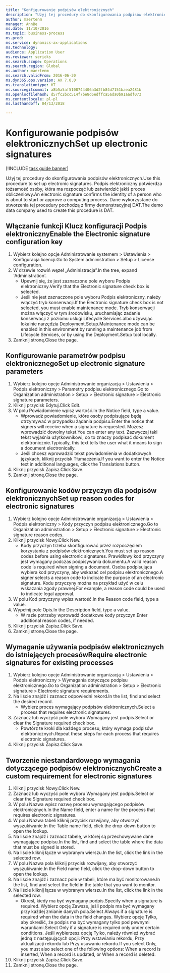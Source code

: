 ```yaml
--- 
title: "Konfigurowanie podpisów elektronicznych"
description: "Użyj tej procedury do skonfigurowania podpisów elektronicznych."
author: maertenm
manager: AnnBe
ms.date: 11/10/2016
ms.topic: business-process
ms.prod: 
ms.service: dynamics-ax-applications
ms.technology: 
audience: Application User
ms.reviewer: sericks
ms.search.scope: Operations
ms.search.region: Global
ms.author: maertenm
ms.search.validFrom: 2016-06-30
ms.dyn365.ops.version: AX 7.0.0
ms.translationtype: HT
ms.sourcegitcommit: a8b5a5af5108744406a3d2fb84d7151baea2481b
ms.openlocfilehash: d57fc2bcc514f7be8d6edffca5ada0b91aadf073
ms.contentlocale: pl-pl
ms.lasthandoff: 04/13/2018

---
```

# <a name="set-up-electronic-signatures"></a><span data-ttu-id="0fc56-103">Konfigurowanie podpisów elektronicznych</span><span class="sxs-lookup"><span data-stu-id="0fc56-103">Set up electronic signatures</span></span>

[!INCLUDE [task guide banner](../../includes/task-guide-banner.md)]

<span data-ttu-id="0fc56-104">Użyj tej procedury do skonfigurowania podpisów elektronicznych.</span><span class="sxs-lookup"><span data-stu-id="0fc56-104">Use this procedure to set up electronic signatures.</span></span> <span data-ttu-id="0fc56-105">Podpis elektroniczny potwierdza tożsamość osoby, która ma rozpocząć lub zatwierdzić jakiś proces obliczeniowy.</span><span class="sxs-lookup"><span data-stu-id="0fc56-105">An electronic signature confirms the identity of a person who is about to start or approve a computing process.</span></span> <span data-ttu-id="0fc56-106">Dane wykorzystane do stworzenia tej procedury pochodzą z firmy demonstracyjnej DAT.</span><span class="sxs-lookup"><span data-stu-id="0fc56-106">The demo data company used to create this procedure is DAT.</span></span>


## <a name="enable-the-electronic-signature-configuration-key"></a><span data-ttu-id="0fc56-107">Włączanie funkcji Klucz konfiguracji Podpis elektroniczny</span><span class="sxs-lookup"><span data-stu-id="0fc56-107">Enable the Electronic signature configuration key</span></span>
1. <span data-ttu-id="0fc56-108">Wybierz kolejno opcje Administrowanie systemem > Ustawienia > Konfiguracja licencji.</span><span class="sxs-lookup"><span data-stu-id="0fc56-108">Go to System administration > Setup > License configuration.</span></span>
2. <span data-ttu-id="0fc56-109">W drzewie rozwiń węzeł „Administracja”.</span><span class="sxs-lookup"><span data-stu-id="0fc56-109">In the tree, expand 'Administration'.</span></span>
    * <span data-ttu-id="0fc56-110">Upewnij się, że jest zaznaczone pole wyboru Podpis elektroniczny.</span><span class="sxs-lookup"><span data-stu-id="0fc56-110">Verify that the Electronic signature check box is selected.</span></span>  
    * <span data-ttu-id="0fc56-111">Jeśli nie jest zaznaczone pole wyboru Podpis elektroniczny, należy włączyć tryb konserwacji.</span><span class="sxs-lookup"><span data-stu-id="0fc56-111">If the Electronic signature check box is not selected, you must enable maintenance mode.</span></span> <span data-ttu-id="0fc56-112">Tryb konserwacji można włączyć w tym środowisku, uruchamiając zadanie konserwacji z poziomu usługi Lifecycle Services albo używając lokalnie narzędzia Deployment.Setup.</span><span class="sxs-lookup"><span data-stu-id="0fc56-112">Maintenance mode can be enabled in this environment by running a maintenance job from Lifecycle Services, or by using the Deployment.Setup tool locally.</span></span>  
3. <span data-ttu-id="0fc56-113">Zamknij stronę.</span><span class="sxs-lookup"><span data-stu-id="0fc56-113">Close the page.</span></span>

## <a name="set-up-electronic-signature-parameters"></a><span data-ttu-id="0fc56-114">Konfigurowanie parametrów podpisu elektronicznego</span><span class="sxs-lookup"><span data-stu-id="0fc56-114">Set up electronic signature parameters</span></span>
1. <span data-ttu-id="0fc56-115">Wybierz kolejno opcje Administrowanie organizacją > Ustawienia > Podpis elektroniczny > Parametry podpisu elektronicznego.</span><span class="sxs-lookup"><span data-stu-id="0fc56-115">Go to Organization administration > Setup > Electronic signature > Electronic signature parameters.</span></span>
2. <span data-ttu-id="0fc56-116">Kliknij przycisk Edytuj.</span><span class="sxs-lookup"><span data-stu-id="0fc56-116">Click Edit.</span></span>
3. <span data-ttu-id="0fc56-117">W polu Powiadomienie wpisz wartość.</span><span class="sxs-lookup"><span data-stu-id="0fc56-117">In the Notice field, type a value.</span></span>
    * <span data-ttu-id="0fc56-118">Wprowadź powiadomienie, które osoby podpisujące będą otrzymywać w przypadku żądania podpisu.</span><span class="sxs-lookup"><span data-stu-id="0fc56-118">Enter the notice that signers will receive when a signature is requested.</span></span> <span data-ttu-id="0fc56-119">Możesz wprowadzić dowolny tekst.</span><span class="sxs-lookup"><span data-stu-id="0fc56-119">You can enter any text.</span></span> <span data-ttu-id="0fc56-120">Zazwyczaj taki tekst wyjaśnia użytkownikowi, co to znaczy podpisać dokument elektronicznie.</span><span class="sxs-lookup"><span data-stu-id="0fc56-120">Typically, this text tells the user what it means to sign a document electronically.</span></span>  
    * <span data-ttu-id="0fc56-121">Jeśli chcesz wprowadzić tekst powiadomienia w dodatkowych językach, kliknij przycisk Tłumaczenia.</span><span class="sxs-lookup"><span data-stu-id="0fc56-121">If you want to enter the Notice text in additional languages, click the Translations button.</span></span>  
4. <span data-ttu-id="0fc56-122">Kliknij przycisk Zapisz.</span><span class="sxs-lookup"><span data-stu-id="0fc56-122">Click Save.</span></span>
5. <span data-ttu-id="0fc56-123">Zamknij stronę.</span><span class="sxs-lookup"><span data-stu-id="0fc56-123">Close the page.</span></span>

## <a name="set-up-reason-codes-for-electronic-signatures"></a><span data-ttu-id="0fc56-124">Konfigurowanie kodów przyczyn dla podpisów elektronicznych</span><span class="sxs-lookup"><span data-stu-id="0fc56-124">Set up reason codes for electronic signatures</span></span>
1. <span data-ttu-id="0fc56-125">Wybierz kolejno opcje Administrowanie organizacją > Ustawienia > Podpis elektroniczny > Kody przyczyn podpisu elektronicznego.</span><span class="sxs-lookup"><span data-stu-id="0fc56-125">Go to Organization administration > Setup > Electronic signature > Electronic signature reason codes.</span></span>
2. <span data-ttu-id="0fc56-126">Kliknij przycisk Nowy.</span><span class="sxs-lookup"><span data-stu-id="0fc56-126">Click New.</span></span>
    * <span data-ttu-id="0fc56-127">Kody przyczyn trzeba skonfigurować przez rozpoczęciem korzystania z podpisów elektronicznych.</span><span class="sxs-lookup"><span data-stu-id="0fc56-127">You must set up reason codes before using electronic signatures.</span></span> <span data-ttu-id="0fc56-128">Prawidłowy kod przyczyny jest wymagany podczas podpisywania dokumentu.</span><span class="sxs-lookup"><span data-stu-id="0fc56-128">A valid reason code is required when signing a document.</span></span>     <span data-ttu-id="0fc56-129">Osoba podpisująca wybiera kod przyczyny, aby wskazać cel podpisu elektronicznego.</span><span class="sxs-lookup"><span data-stu-id="0fc56-129">A signer selects a reason code to indicate the purpose of an electronic signature.</span></span> <span data-ttu-id="0fc56-130">Kodu przyczyny można na przykład użyć w celu wskazania zgody prawnej.</span><span class="sxs-lookup"><span data-stu-id="0fc56-130">For example, a reason code could be used to indicate legal approval.</span></span>  
3. <span data-ttu-id="0fc56-131">W polu Kod przyczyny wpisz wartość.</span><span class="sxs-lookup"><span data-stu-id="0fc56-131">In the Reason code field, type a value.</span></span>
4. <span data-ttu-id="0fc56-132">Wypełnij pole Opis.</span><span class="sxs-lookup"><span data-stu-id="0fc56-132">In the Description field, type a value.</span></span>
    * <span data-ttu-id="0fc56-133">W razie potrzeby wprowadź dodatkowe kody przyczyn.</span><span class="sxs-lookup"><span data-stu-id="0fc56-133">Enter additional reason codes, if needed.</span></span>  
5. <span data-ttu-id="0fc56-134">Kliknij przycisk Zapisz.</span><span class="sxs-lookup"><span data-stu-id="0fc56-134">Click Save.</span></span>
6. <span data-ttu-id="0fc56-135">Zamknij stronę.</span><span class="sxs-lookup"><span data-stu-id="0fc56-135">Close the page.</span></span>

## <a name="require-electronic-signatures-for-existing-processes"></a><span data-ttu-id="0fc56-136">Wymaganie używania podpisów elektronicznych do istniejących procesów</span><span class="sxs-lookup"><span data-stu-id="0fc56-136">Require electronic signatures for existing processes</span></span>
1. <span data-ttu-id="0fc56-137">Wybierz kolejno opcje Administrowanie organizacją > Ustawienia > Podpis elektroniczny > Wymagania dotyczące podpisu elektronicznego.</span><span class="sxs-lookup"><span data-stu-id="0fc56-137">Go to Organization administration > Setup > Electronic signature > Electronic signature requirements.</span></span>
2. <span data-ttu-id="0fc56-138">Na liście znajdź i zaznacz odpowiedni rekord.</span><span class="sxs-lookup"><span data-stu-id="0fc56-138">In the list, find and select the desired record.</span></span>
    * <span data-ttu-id="0fc56-139">Wybierz proces wymagający podpisów elektronicznych.</span><span class="sxs-lookup"><span data-stu-id="0fc56-139">Select a process that requires electronic signatures.</span></span>  
3. <span data-ttu-id="0fc56-140">Zaznacz lub wyczyść pole wyboru Wymagany jest podpis.</span><span class="sxs-lookup"><span data-stu-id="0fc56-140">Select or clear the Signature required check box.</span></span>
    * <span data-ttu-id="0fc56-141">Powtórz te kroki dla każdego procesu, który wymaga podpisów elektronicznych.</span><span class="sxs-lookup"><span data-stu-id="0fc56-141">Repeat these steps for each process that requires electronic signatures.</span></span>  
4. <span data-ttu-id="0fc56-142">Kliknij przycisk Zapisz.</span><span class="sxs-lookup"><span data-stu-id="0fc56-142">Click Save.</span></span>

## <a name="create-a-custom-requirement-for-electronic-signatures"></a><span data-ttu-id="0fc56-143">Tworzenie niestandardowego wymagania dotyczącego podpisów elektronicznych</span><span class="sxs-lookup"><span data-stu-id="0fc56-143">Create a custom requirement for electronic signatures</span></span>
1. <span data-ttu-id="0fc56-144">Kliknij przycisk Nowy.</span><span class="sxs-lookup"><span data-stu-id="0fc56-144">Click New.</span></span>
2. <span data-ttu-id="0fc56-145">Zaznacz lub wyczyść pole wyboru Wymagany jest podpis.</span><span class="sxs-lookup"><span data-stu-id="0fc56-145">Select or clear the Signature required check box.</span></span>
3. <span data-ttu-id="0fc56-146">W polu Nazwa wpisz nazwę procesu wymagającego podpisów elektronicznych.</span><span class="sxs-lookup"><span data-stu-id="0fc56-146">In the Name field, enter a name for the process that requires electronic signatures.</span></span>
4. <span data-ttu-id="0fc56-147">W polu Nazwa tabeli kliknij przycisk rozwijany, aby otworzyć wyszukiwanie.</span><span class="sxs-lookup"><span data-stu-id="0fc56-147">In the Table name field, click the drop-down button to open the lookup.</span></span>
5. <span data-ttu-id="0fc56-148">Na liście znajdź i zaznacz tabelę, w której są przechowywane dane wymagające podpisu.</span><span class="sxs-lookup"><span data-stu-id="0fc56-148">In the list, find and select the table where the data that must be signed is stored.</span></span>
6. <span data-ttu-id="0fc56-149">Na liście kliknij łącze w wybranym wierszu.</span><span class="sxs-lookup"><span data-stu-id="0fc56-149">In the list, click the link in the selected row.</span></span>
7. <span data-ttu-id="0fc56-150">W polu Nazwa pola kliknij przycisk rozwijany, aby otworzyć wyszukiwanie.</span><span class="sxs-lookup"><span data-stu-id="0fc56-150">In the Field name field, click the drop-down button to open the lookup.</span></span>
8. <span data-ttu-id="0fc56-151">Na liście znajdź i zaznacz pole w tabeli, które ma być monitorowane.</span><span class="sxs-lookup"><span data-stu-id="0fc56-151">In the list, find and select the field in the table that you want to monitor.</span></span>
9. <span data-ttu-id="0fc56-152">Na liście kliknij łącze w wybranym wierszu.</span><span class="sxs-lookup"><span data-stu-id="0fc56-152">In the list, click the link in the selected row.</span></span>
    * <span data-ttu-id="0fc56-153">Określ, kiedy ma być wymagany podpis.</span><span class="sxs-lookup"><span data-stu-id="0fc56-153">Specify when a signature is required.</span></span>     <span data-ttu-id="0fc56-154">Wybierz opcję Zawsze, jeśli podpis ma być wymagany przy każdej zmianie danych pola.</span><span class="sxs-lookup"><span data-stu-id="0fc56-154">Select Always if a signature is required when the data in the field changes.</span></span>     <span data-ttu-id="0fc56-155">Wybierz opcję Tylko, aby określić, że podpis ma być wymagany tylko pod pewnymi warunkami.</span><span class="sxs-lookup"><span data-stu-id="0fc56-155">Select Only if a signature is required only under certain conditions.</span></span> <span data-ttu-id="0fc56-156">Jeśli wybierzesz opcję Tylko, należy również wybrać jedną z następujących opcji: Przy wstawianiu rekordu, Przy aktualizacji rekordu lub Przy usuwaniu rekordu.</span><span class="sxs-lookup"><span data-stu-id="0fc56-156">If you select Only, you must also select one of the following options: When a record is inserted, When a record is updated, or When a record is deleted.</span></span>  
10. <span data-ttu-id="0fc56-157">Kliknij przycisk Zapisz.</span><span class="sxs-lookup"><span data-stu-id="0fc56-157">Click Save.</span></span>
11. <span data-ttu-id="0fc56-158">Zamknij stronę.</span><span class="sxs-lookup"><span data-stu-id="0fc56-158">Close the page.</span></span>



